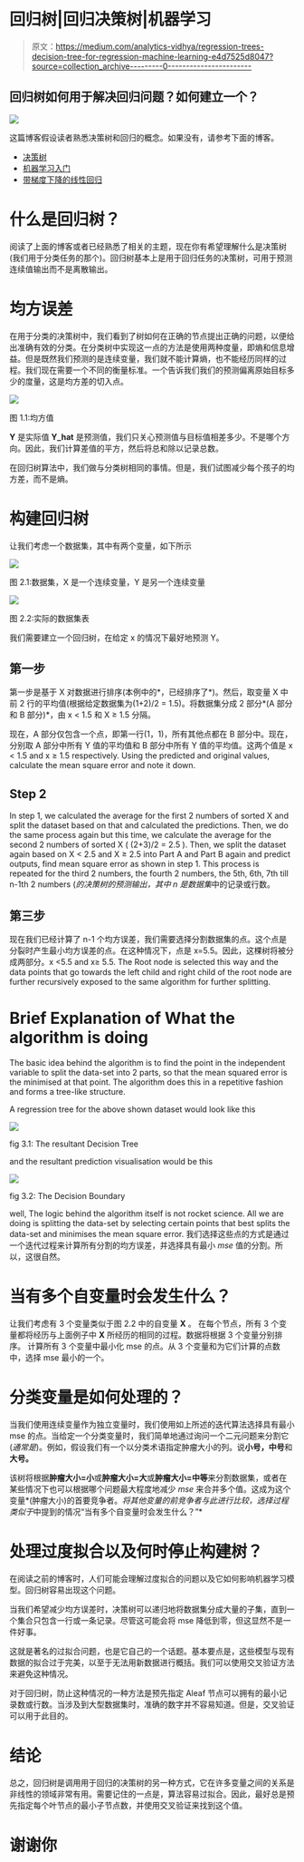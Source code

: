 # 回归树|回归决策树|机器学习

> 原文：<https://medium.com/analytics-vidhya/regression-trees-decision-tree-for-regression-machine-learning-e4d7525d8047?source=collection_archive---------0----------------------->

## 回归树如何用于解决回归问题？如何建立一个？

![](img/ad1dc7a04399e99185c7077271bf6014.png)

这篇博客假设读者熟悉决策树和回归的概念。如果没有，请参考下面的博客。

*   [决策树](/analytics-vidhya/decision-trees-for-classification-id3-machine-learning-6844f026bf1a)
*   [机器学习入门](/analytics-vidhya/introduction-to-machine-learning-and-artificial-intelligence-cebb3528c823)
*   [带梯度下降的线性回归](/analytics-vidhya/linear-regression-with-gradient-descent-derivation-c10685ddf0f4)

# 什么是回归树？

阅读了上面的博客或者已经熟悉了相关的主题，现在你有希望理解什么是决策树(我们用于分类任务的那个)。回归树基本上是用于回归任务的决策树，可用于预测连续值输出而不是离散输出。

# 均方误差

在用于分类的决策树中，我们看到了树如何在正确的节点提出正确的问题，以便给出准确有效的分类。在分类树中实现这一点的方法是使用两种度量，即熵和信息增益。但是既然我们预测的是连续变量，我们就不能计算熵，也不能经历同样的过程。我们现在需要一个不同的衡量标准。一个告诉我们我们的预测偏离原始目标多少的度量，这是均方差的切入点。

![](img/24b4fbd40ba30ced744c0b4feebd9fe4.png)

图 1.1:均方值

**Y** 是实际值 **Y_hat** 是预测值，我们只关心预测值与目标值相差多少。不是哪个方向。因此，我们计算差值的平方，然后将总和除以记录总数。

在回归树算法中，我们做与分类树相同的事情。但是，我们试图减少每个孩子的均方差，而不是熵。

# 构建回归树

让我们考虑一个数据集，其中有两个变量，如下所示

![](img/a58a8d2daa1257f5e33097e81dca2e26.png)

图 2.1:数据集，X 是一个连续变量，Y 是另一个连续变量

![](img/7c15fdfb0d9ed27bb46f7ce085e34203.png)

图 2.2:实际的数据集表

我们需要建立一个回归树，在给定 x 的情况下最好地预测 Y。

## **第一步**

第一步是基于 X 对数据进行排序(本例中的*，已经排序了*)。然后，取变量 X 中前 2 行的平均值(根据给定数据集为(1+2)/2 = 1.5)。将数据集分成 2 部分*(A 部分和 B 部分)*，由 x < 1.5 和 X ≥ 1.5 分隔。

现在，A 部分仅包含一个点，即第一行(1，1)，所有其他点都在 B 部分中。现在，分别取 A 部分中所有 Y 值的平均值和 B 部分中所有 Y 值的平均值。这两个值是 x < 1.5 and x ≥ 1.5 respectively. Using the predicted and original values, calculate the mean square error and note it down.

## Step 2

In step 1, we calculated the average for the first 2 numbers of sorted X and split the dataset based on that and calculated the predictions. Then, we do the same process again but this time, we calculate the average for the second 2 numbers of sorted X ( (2+3)/2 = 2.5 ). Then, we split the dataset again based on X < 2.5 and X ≥ 2.5 into Part A and Part B again and predict outputs, find mean square error as shown in step 1\. This process is repeated for the third 2 numbers, the fourth 2 numbers, the 5th, 6th, 7th till n-1th 2 numbers (*的决策树的预测输出，其中 n 是数据集*中的记录或行数。

## 第三步

现在我们已经计算了 n-1 个均方误差，我们需要选择分割数据集的点。这个点是分裂时产生最小均方误差的点。在这种情况下，点是 x=5.5。因此，这棵树将被分成两部分。x <5.5 and x≥ 5.5\. The Root node is selected this way and the data points that go towards the left child and right child of the root node are further recursively exposed to the same algorithm for further splitting.

# Brief Explanation of What the algorithm is doing

The basic idea behind the algorithm is to find the point in the independent variable to split the data-set into 2 parts, so that the mean squared error is the minimised at that point. The algorithm does this in a repetitive fashion and forms a tree-like structure.

A regression tree for the above shown dataset would look like this

![](img/14a1ef21bacc913ac47426950dd1f75b.png)

fig 3.1: The resultant Decision Tree

and the resultant prediction visualisation would be this

![](img/5f4744420a20193c220bc4c73b511e75.png)

fig 3.2: The Decision Boundary

well, The logic behind the algorithm itself is not rocket science. All we are doing is splitting the data-set by selecting certain points that best splits the data-set and minimises the mean square error.
我们选择这些点的方式是通过一个迭代过程来计算所有分割的均方误差，并选择具有最小 *mse* 值的分割。所以，这很自然。

# 当有多个自变量时会发生什么？

让我们考虑有 3 个变量类似于图 2.2 中的自变量 **X** 。
在每个节点，所有 3 个变量都将经历与上面例子中 **X** 所经历的相同的过程。数据将根据 3 个变量分别排序。
计算所有 3 个变量中最小化 mse 的点。从 3 个变量和为它们计算的点数中，选择 mse 最小的一个。

# 分类变量是如何处理的？

当我们使用连续变量作为独立变量时，我们使用如上所述的迭代算法选择具有最小 mse 的点。当给定一个分类变量时，我们简单地通过询问一个二元问题来分割它(*通常是*)。例如，假设我们有一个以分类术语指定肿瘤大小的列。说**小号，中号**和**大号。**

该树将根据**肿瘤大小=小**或**肿瘤大小=大**或**肿瘤大小=中等**来分割数据集，或者在某些情况下也可以根据哪个问题最大程度地减少 *mse* 来合并多个值。这成为这个变量*(肿瘤大小)的首要竞争者。*将其他变量的前竞争者与此进行比较，选择过程类似于*中提到的情况“当有多个自变量时会发生什么？”*

# 处理过度拟合以及何时停止构建树？

在阅读之前的博客时，人们可能会理解过度拟合的问题以及它如何影响机器学习模型。回归树容易出现这个问题。

当我们希望减少均方误差时，决策树可以递归地将数据集分成大量的子集，直到一个集合只包含一行或一条记录。尽管这可能会将 mse 降低到零，但这显然不是一件好事。

这就是著名的过拟合问题，也是它自己的一个话题。基本要点是，这些模型与现有数据的拟合过于完美，以至于无法用新数据进行概括。我们可以使用交叉验证方法来避免这种情况。

对于回归树，防止这种情况的一种方法是预先指定 Aleaf 节点可以拥有的最小记录数或行数。当涉及到大型数据集时，准确的数字并不容易知道。但是，交叉验证可以用于此目的。

# 结论

总之，回归树是调用用于回归的决策树的另一种方式，它在许多变量之间的关系是非线性的领域非常有用。需要记住的一点是，算法容易过拟合。因此，最好总是预先指定每个叶节点的最小子节点数，并使用交叉验证来找到这个值。

# 谢谢你